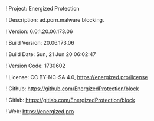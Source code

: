 ! Project: Energized Protection

! Description: ad.porn.malware blocking.

! Version: 6.0.1.20.06.173.06

! Build Version: 20.06.173.06

! Build Date: Sun, 21 Jun 20 06:02:47

! Version Code: 1730602

! License: CC BY-NC-SA 4.0, https://energized.pro/license

! Github: https://github.com/EnergizedProtection/block

! Gitlab: https://gitlab.com/EnergizedProtection/block


! Web: https://energized.pro
